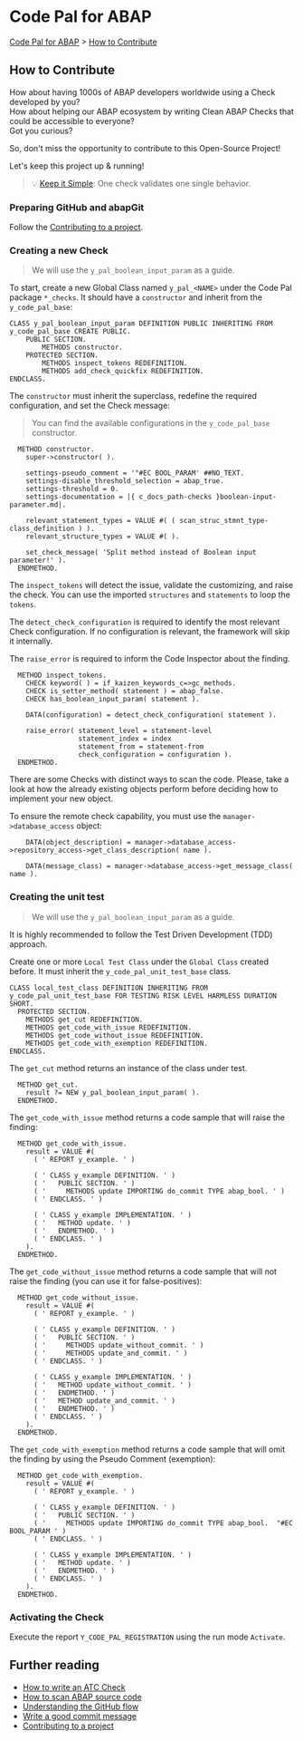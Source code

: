 # Code Pal for ABAP

[Code Pal for ABAP](../README.md) > [How to Contribute](how-to-contribute.md)

## How to Contribute

How about having 1000s of ABAP developers worldwide using a Check developed by you?  
How about helping our ABAP ecosystem by writing Clean ABAP Checks that could be accessible to everyone?  
Got you curious?  

So, don't miss the opportunity to contribute to this Open-Source Project!  

Let's keep this project up & running!

> :bulb: [Keep it Simple](https://en.wikipedia.org/wiki/KISS_principle): One check validates one single behavior.

### Preparing GitHub and abapGit

Follow the [Contributing to a project](https://docs.abapgit.org/guide-contributing.html).

### Creating a new Check

> We will use the `y_pal_boolean_input_param` as a guide. 

To start, create a new Global Class named `y_pal_<NAME>` under the Code Pal package `*_checks`. It should have a `constructor` and inherit from the `y_code_pal_base`:

```abap
CLASS y_pal_boolean_input_param DEFINITION PUBLIC INHERITING FROM y_code_pal_base CREATE PUBLIC.
    PUBLIC SECTION.
        METHODS constructor.
    PROTECTED SECTION.
        METHODS inspect_tokens REDEFINITION.
        METHODS add_check_quickfix REDEFINITION.
ENDCLASS.
```

The `constructor` must inherit the superclass, redefine the required configuration, and set the Check message:

> You can find the available configurations in the `y_code_pal_base` constructor. 

```abap
  METHOD constructor.
    super->constructor( ).

    settings-pseudo_comment = '"#EC BOOL_PARAM' ##NO_TEXT.
    settings-disable_threshold_selection = abap_true.
    settings-threshold = 0.
    settings-documentation = |{ c_docs_path-checks }boolean-input-parameter.md|.

    relevant_statement_types = VALUE #( ( scan_struc_stmnt_type-class_definition ) ).
    relevant_structure_types = VALUE #( ).

    set_check_message( 'Split method instead of Boolean input parameter!' ).
  ENDMETHOD.
```

The `inspect_tokens` will detect the issue, validate the customizing, and raise the check.  You can use the imported `structures` and `statements` to loop the `tokens`.

The `detect_check_configuration` is required to identify the most relevant Check configuration. If no configuration is relevant, the framework will skip it internally. 

The `raise_error` is required to inform the Code Inspector about the finding. 

```abap
  METHOD inspect_tokens.
    CHECK keyword( ) = if_kaizen_keywords_c=>gc_methods.
    CHECK is_setter_method( statement ) = abap_false.
    CHECK has_boolean_input_param( statement ).

    DATA(configuration) = detect_check_configuration( statement ).

    raise_error( statement_level = statement-level
                 statement_index = index
                 statement_from = statement-from
                 check_configuration = configuration ).
  ENDMETHOD.
```

There are some Checks with distinct ways to scan the code. Please, take a look at how the already existing objects perform before deciding how to implement your new object.

To ensure the remote check capability, you must use the `manager->database_access` object:

```abap 
    DATA(object_description) = manager->database_access->repository_access->get_class_description( name ).    
```

```abap 
    DATA(message_class) = manager->database_access->get_message_class( name ).
```

### Creating the unit test

> We will use the `y_pal_boolean_input_param` as a guide. 

It is highly recommended to follow the Test Driven Development (TDD) approach.

Create one or more `Local Test Class` under the `Global Class` created before. It must inherit the `y_code_pal_unit_test_base` class.  

```abap
CLASS local_test_class DEFINITION INHERITING FROM y_code_pal_unit_test_base FOR TESTING RISK LEVEL HARMLESS DURATION SHORT.
  PROTECTED SECTION.
    METHODS get_cut REDEFINITION.
    METHODS get_code_with_issue REDEFINITION.
    METHODS get_code_without_issue REDEFINITION.
    METHODS get_code_with_exemption REDEFINITION.
ENDCLASS.
```

The `get_cut` method returns an instance of the class under test.

```abap
  METHOD get_cut.
    result ?= NEW y_pal_boolean_input_param( ).
  ENDMETHOD.
```

The `get_code_with_issue` method returns a code sample that will raise the finding:

```abap
  METHOD get_code_with_issue.
    result = VALUE #(
      ( ' REPORT y_example. ' )

      ( ' CLASS y_example DEFINITION. ' )
      ( '   PUBLIC SECTION. ' )
      ( '     METHODS update IMPORTING do_commit TYPE abap_bool. ' )
      ( ' ENDCLASS. ' )

      ( ' CLASS y_example IMPLEMENTATION. ' )
      ( '   METHOD update. ' )
      ( '   ENDMETHOD. ' )
      ( ' ENDCLASS. ' )
    ).
  ENDMETHOD.
```

The `get_code_without_issue` method returns a code sample that will not raise the finding (you can use it for false-positives):

```abap
  METHOD get_code_without_issue.
    result = VALUE #(
      ( ' REPORT y_example. ' )

      ( ' CLASS y_example DEFINITION. ' )
      ( '   PUBLIC SECTION. ' )
      ( '     METHODS update_without_commit. ' )
      ( '     METHODS update_and_commit. ' )
      ( ' ENDCLASS. ' )

      ( ' CLASS y_example IMPLEMENTATION. ' )
      ( '   METHOD update_without_commit. ' )
      ( '   ENDMETHOD. ' )
      ( '   METHOD update_and_commit. ' )
      ( '   ENDMETHOD. ' )
      ( ' ENDCLASS. ' )
    ).
  ENDMETHOD.
```

The `get_code_with_exemption` method returns a code sample that will omit the finding by using the Pseudo Comment (exemption):

```abap
  METHOD get_code_with_exemption.
    result = VALUE #(
      ( ' REPORT y_example. ' )

      ( ' CLASS y_example DEFINITION. ' )
      ( '   PUBLIC SECTION. ' )
      ( '     METHODS update IMPORTING do_commit TYPE abap_bool.  "#EC BOOL_PARAM ' )
      ( ' ENDCLASS. ' )

      ( ' CLASS y_example IMPLEMENTATION. ' )
      ( '   METHOD update. ' )
      ( '   ENDMETHOD. ' )
      ( ' ENDCLASS. ' )
    ).
  ENDMETHOD.
```

### Activating the Check

Execute the report `Y_CODE_PAL_REGISTRATION` using the run mode `Activate`.

## Further reading

- [How to write an ATC Check](https://www.sap.com/documents/2018/09/905bfdab-1a7d-0010-87a3-c30de2ffd8ff.html)
- [How to scan ABAP source code](https://www.abapoptimizer.com/blog/how-to-scan-abap)
- [Understanding the GitHub flow](https://guides.github.com/introduction/flow/)
- [Write a good commit message](https://chris.beams.io/posts/git-commit/)
- [Contributing to a project](https://docs.abapgit.org/guide-contributing.html)
